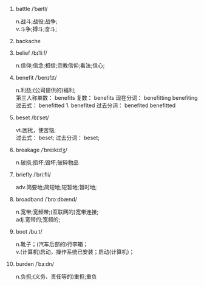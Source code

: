 1. battle /ˈbætl/

   n.战斗;战役;战争;  
   v.斗争;搏斗;奋斗;

2. backache
3. belief /bɪˈliːf/

   n.信仰;信念;相信;宗教信仰;看法;信心;

4. benefit /ˈbenɪfɪt/

   n.利益;(公司提供的)褔利;  
   第三人称单数： benefits 复数： benefits 现在分词： benefitting benefiting 过去式： benefitted 1. benefited 过去分词： benefited benefitted

5. beset /bɪˈset/

   vt.困扰，使苦恼;  
   过去式： beset; 过去分词： beset;

6. breakage /ˈbreɪkɪdʒ/

   n.破损;损坏;毁坏;破碎物品

7. briefly /ˈbriːfli/

   adv.简要地;简短地;短暂地;暂时地;

8. broadband /ˈbrɔːdbænd/

   n.宽带;宽频带;(互联网的)宽带连接;  
   adj.宽带的;宽频的;

9. boot /buːt/

   n.靴子；(汽车后部的)行李箱；  
   v.(计算机)启动，操作系统已安装；启动(计算机)；

10. burden /ˈbɜːdn/

    n.负担;(义务、责任等的)重担;重负
